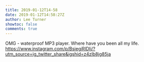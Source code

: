 ```yaml
---
title: 2019-01-12T14-58
date: 2019-01-12T14:58:27Z
author: Lee Turner
showtoc: false
comments: true
---
```


OMG - waterproof MP3 player. Where have you been all my life. https://www.instagram.com/p/BsiegiRlDIj/?utm_source=ig_twitter_share&igshid=z4zlb8jg85ja


